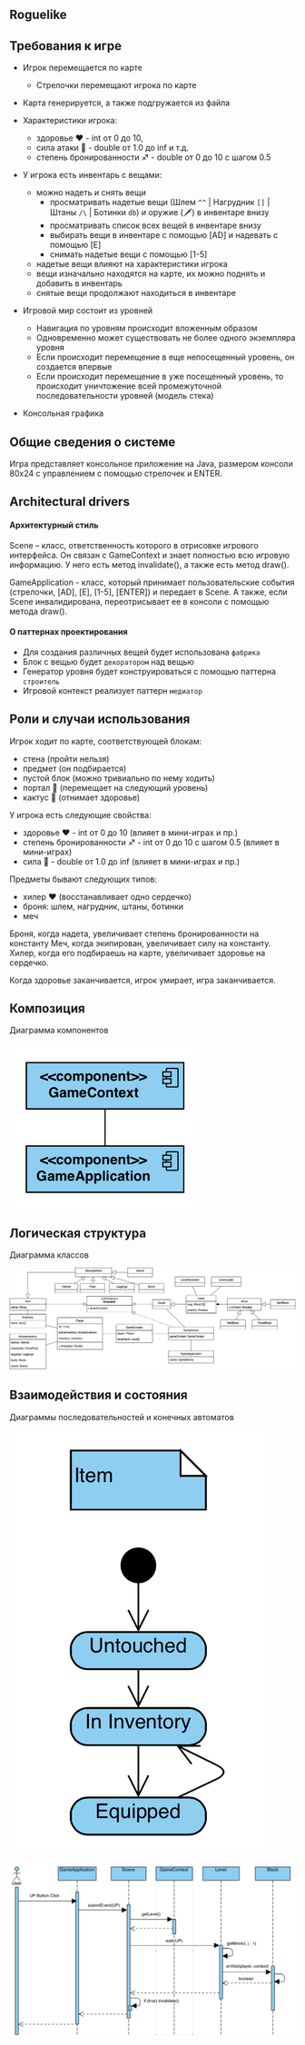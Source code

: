 ## Roguelike

## Требования к игре

- Игрок перемещается по карте
    - Стрелочки перемещают игрока по карте
- Карта генерируется, а также подгружается из файла
- Характеристики игрока:
    - здоровье ❤️ - int от 0 до 10, 
    - сила атаки 🔱 - double от 1.0 до inf и т.д.
    - степень бронированности ♐️ - double от 0 до 10 с шагом 0.5
- У игрока есть инвентарь с вещами:
    - можно надеть и снять вещи
        - просматривать надетые вещи (Шлем ``^^`` | Нагрудник ``[]`` | Штаны ``/\`` | Ботинки ``db``) и оружие (🗡) в инвентаре внизу
        - просматривать список всех вещей в инвентаре внизу
        - выбирать вещи в инвентаре с помощью [AD] и надевать с помощью [E]
        - снимать надетые вещи с помощью [1-5]
    - надетые вещи влияют на характеристики игрока
    - вещи изначально находятся на карте, их можно поднять и добавить в инвентарь
    - снятые вещи продолжают находиться в инвентаре
- Игровой мир состоит из уровней
    - Навигация по уровням происходит вложенным образом
    - Одновременно может существовать не более одного экземпляра уровня
    - Если происходит перемещение в еще непосещенный уровень, он создается впервые
    - Если происходит перемещение в уже посещенный уровень, то происходит уничтожение всей промежуточной последовательности уровней (модель стека)

- Консольная графика

## Общие сведения о системе

Игра представляет консольное приложение на Java, размером консоли 80x24 с управлением с помощью стрелочек и ENTER.

## Architectural drivers

#### Архитектурный стиль

Scene – класс, ответственность которого в отрисовке игрового интерфейса. Он связан с GameContext и знает полностью всю игровую информацию. У него есть метод invalidate(), а также есть метод draw().

GameApplication - класс, который принимает пользовательские события (стрелочки, [AD], [E], [1-5], [ENTER]) и передает в Scene. А также, если Scene инвалидирована, переотрисывает ее в консоли с помощью метода draw().


#### О паттернах проектирования

- Для создания различных вещей будет использована ``фабрика``
- Блок с вещью будет ``декоратором`` над вещью
- Генератор уровня будет конструироваться с помощью паттерна ``строитель``
- Игровой контекст реализует паттерн ``медиатор``

## Роли и случаи использования

Игрок ходит по карте, соответствующей блокам:
- стена (пройти нельзя)
- предмет (он подбирается)
- пустой блок (можно тривиально по нему ходить)
- портал 🚪 (перемещает на следующий уровень)
- кактус 🌵 (отнимает здоровье)

У игрока есть следующие свойства:
- здоровье ❤️ - int от 0 до 10 (влияет в мини-играх и пр.)
- степень бронированности ♐️ - int от 0 до 10 с шагом 0.5 (влияет в мини-играх)
- сила 🔱 - double от 1.0 до inf (влияет в мини-играх и пр.)

Предметы бывают следующих типов:
- хилер ❤️ (восстанавливает одно сердечко)
- броня: шлем, нагрудник, штаны, ботинки
- меч

Броня, когда надета, увеличивает степень бронированности на константу Меч, когда экипирован, увеличивает силу на константу. Хилер, когда его подбираешь на карте, увеличивает здоровье на сердечко.

Когда здоровье заканчивается, игрок умирает, игра заканчивается.

## Композиция

Диаграмма компонентов

![](./assets/components.png)

## Логическая структура

Диаграмма классов

![](./assets/2SD_Roguelike_Classes.drawio.png)

## Взаимодействия и состояния

Диаграммы последовательностей и конечных автоматов

![](./assets/state.png)

![](./assets/sequence.png)
